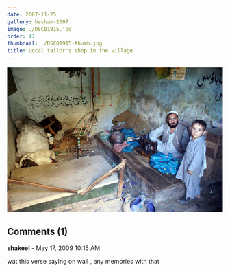 ```yaml
---
date: 2007-11-25
gallery: besham-2007
image: ./DSC01915.jpg
order: 47
thumbnail: ./DSC01915-thumb.jpg
title: Local tailor's shop in the village
---
```


![Local tailor's shop in the village](./DSC01915.jpg)

<div id="comments">

## Comments (1)

<div id="comment">

**shakeel** - May 17, 2009 10:15 AM

wat this verse saying on wall , any memories with that

</div>

</div>